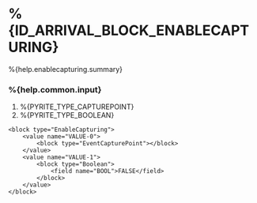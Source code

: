 # %{ID_ARRIVAL_BLOCK_ENABLECAPTURING}

%{help.enablecapturing.summary}

### %{help.common.input}

1. %{PYRITE_TYPE_CAPTUREPOINT}
2. %{PYRITE_TYPE_BOOLEAN}

```
<block type="EnableCapturing">
    <value name="VALUE-0">
        <block type="EventCapturePoint"></block>
    </value>
    <value name="VALUE-1">
        <block type="Boolean">
            <field name="BOOL">FALSE</field>
        </block>
    </value>
</block>
```
